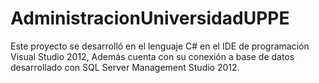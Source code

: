 # AdministracionUniversidadUPPE
Este proyecto se desarrolló en el lenguaje C# en el IDE de programación Visual Studio 2012, Además cuenta con su conexión a base de datos desarrollado con SQL Server Management Studio 2012.
